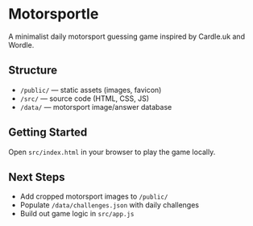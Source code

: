 # Motorsportle

A minimalist daily motorsport guessing game inspired by Cardle.uk and Wordle.

## Structure
- `/public/` — static assets (images, favicon)
- `/src/` — source code (HTML, CSS, JS)
- `/data/` — motorsport image/answer database

## Getting Started
Open `src/index.html` in your browser to play the game locally.

## Next Steps
- Add cropped motorsport images to `/public/`
- Populate `/data/challenges.json` with daily challenges
- Build out game logic in `src/app.js`
